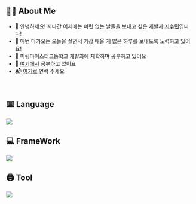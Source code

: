 <h2 align="left">👨‍💻 About Me</h2>

- 🤗 안녕하세요! 지나간 어제에는 미련 없는 날들을 보내고 싶은 개발자 [지수민](https://instagram.com/izowuiw)입니다!
- 🐋 매번 다가오는 오늘을 살면서 가장 배울 게 많은 하루를 보내도록 노력하고 있어요!
- 🏫 미림마이스터고등학교 개발과에 재학하며 공부하고 있어요
- 📑 [여기에서](https://velog.io/@cuzurmyhabit/posts) 공부하고 있어요
- 📬 [여기로](mailto:s2472@e-mirim.hs.kr) 연락 주세요
  
<br>

## ⌨️ Language
<div style="text-align: left;">
    <img src="https://skillicons.dev/icons?i=java,html,css,js,dart" />
</div>

## 💻 FrameWork
<div style="text-align: left;">
    <img src="https://skillicons.dev/icons?i=spring,react,flutter" />
</div>

## 🖨️ Tool
<div style="text-align: left;">
    <img src="https://skillicons.dev/icons?i=eclipse,idea,vscode,github,figma,discord" />
</div>


